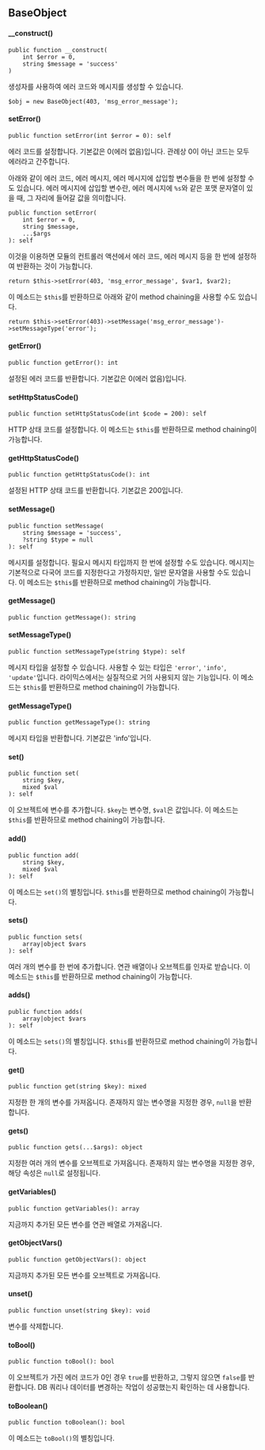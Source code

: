 BaseObject
----------

#### __construct()

```
public function __construct(
    int $error = 0,
    string $message = 'success'
)
```

생성자를 사용하여 에러 코드와 메시지를 생성할 수 있습니다.

```
$obj = new BaseObject(403, 'msg_error_message');
```

#### setError()

```
public function setError(int $error = 0): self
```

에러 코드를 설정합니다. 기본값은 0(에러 없음)입니다. 관례상 0이 아닌 코드는 모두 에러라고 간주합니다.

아래와 같이 에러 코드, 에러 메시지, 에러 메시지에 삽입할 변수들을 한 번에 설정할 수도 있습니다.
에러 메시지에 삽입할 변수란, 에러 메시지에 `%s`와 같은 포맷 문자열이 있을 때, 그 자리에 들어갈 값을 의미합니다.

```
public function setError(
    int $error = 0,
    string $message,
    ...$args
): self
```

이것을 이용하면 모듈의 컨트롤러 액션에서 에러 코드, 에러 메시지 등을 한 번에 설정하여 반환하는 것이 가능합니다.

```
return $this->setError(403, 'msg_error_message', $var1, $var2);
```

이 메소드는 `$this`를 반환하므로 아래와 같이 method chaining을 사용할 수도 있습니다.

```
return $this->setError(403)->setMessage('msg_error_message')->setMessageType('error');
```

#### getError()

```
public function getError(): int
```

설정된 에러 코드를 반환합니다. 기본값은 0(에러 없음)입니다.

#### setHttpStatusCode()

```
public function setHttpStatusCode(int $code = 200): self
```

HTTP 상태 코드를 설정합니다.
이 메소드는 `$this`를 반환하므로 method chaining이 가능합니다.

#### getHttpStatusCode()

```
public function getHttpStatusCode(): int
```

설정된 HTTP 상태 코드를 반환합니다. 기본값은 200입니다.

#### setMessage()

```
public function setMessage(
    string $message = 'success',
    ?string $type = null
): self
```

메시지를 설정합니다. 필요시 메시지 타입까지 한 번에 설정할 수도 있습니다.
메시지는 기본적으로 다국어 코드를 지정한다고 가정하지만, 일반 문자열을 사용할 수도 있습니다.
이 메소드는 `$this`를 반환하므로 method chaining이 가능합니다.

#### getMessage()

```
public function getMessage(): string
```

#### setMessageType()

```
public function setMessageType(string $type): self
```

메시지 타입을 설정할 수 있습니다. 사용할 수 있는 타입은 `'error'`, `'info'`, `'update'`입니다.
라이믹스에서는 실질적으로 거의 사용되지 않는 기능입니다.
이 메소드는 `$this`를 반환하므로 method chaining이 가능합니다.

#### getMessageType()

```
public function getMessageType(): string
```

메시지 타입을 반환합니다. 기본값은 'info'입니다.

#### set()

```
public function set(
    string $key,
    mixed $val
): self
```

이 오브젝트에 변수를 추가합니다. `$key`는 변수명, `$val`은 값입니다.
이 메소드는 `$this`를 반환하므로 method chaining이 가능합니다.

#### add()

```
public function add(
    string $key,
    mixed $val
): self
```

이 메소드는 `set()`의 별칭입니다. `$this`를 반환하므로 method chaining이 가능합니다.

#### sets()

```
public function sets(
    array|object $vars
): self
```

여러 개의 변수를 한 번에 추가합니다. 연관 배열이나 오브젝트를 인자로 받습니다.
이 메소드는 `$this`를 반환하므로 method chaining이 가능합니다.

#### adds()

```
public function adds(
    array|object $vars
): self
```

이 메소드는 `sets()`의 별칭입니다. `$this`를 반환하므로 method chaining이 가능합니다.

#### get()

```
public function get(string $key): mixed
```

지정한 한 개의 변수를 가져옵니다.
존재하지 않는 변수명을 지정한 경우, `null`을 반환합니다.

#### gets()

```
public function gets(...$args): object
```

지정한 여러 개의 변수를 오브젝트로 가져옵니다.
존재하지 않는 변수명을 지정한 경우, 해당 속성은 `null`로 설정됩니다.

#### getVariables()

```
public function getVariables(): array
```

지금까지 추가된 모든 변수를 연관 배열로 가져옵니다.

#### getObjectVars()

```
public function getObjectVars(): object
```

지금까지 추가된 모든 변수를 오브젝트로 가져옵니다.

#### unset()

```
public function unset(string $key): void
```

변수를 삭제합니다.

#### toBool()

```
public function toBool(): bool
```

이 오브젝트가 가진 에러 코드가 0인 경우 `true`를 반환하고, 그렇지 않으면 `false`를 반환합니다.
DB 쿼리나 데이터를 변경하는 작업이 성공했는지 확인하는 데 사용합니다.

#### toBoolean()

```
public function toBoolean(): bool
```

이 메소드는 `toBool()`의 별칭입니다.